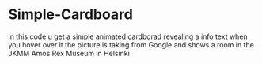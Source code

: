 # Simple-Cardboard

in this code u get a simple animated cardborad revealing a info text when you hover over it
the picture is taking from Google and shows a room in the JKMM Amos Rex Museum in Helsinki

